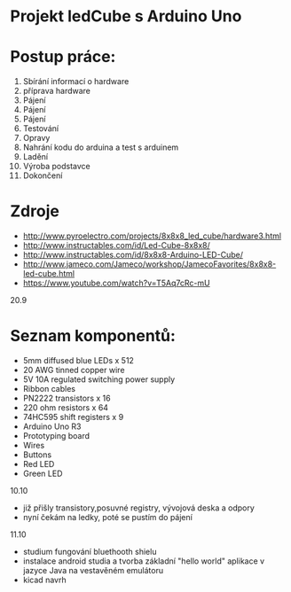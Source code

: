 # Projekt ledCube s Arduino Uno

# Postup práce:
1. Sbírání informací o hardware
2. příprava hardware
3. Pájení
4. Pájení
5. Pájení
6. Testování
7. Opravy
8. Nahrání kodu do arduina a test s arduinem
9. Ladění
10. Výroba podstavce
11. Dokončení

# Zdroje
- http://www.pyroelectro.com/projects/8x8x8_led_cube/hardware3.html
- http://www.instructables.com/id/Led-Cube-8x8x8/
- http://www.instructables.com/id/8x8x8-Arduino-LED-Cube/
- http://www.jameco.com/Jameco/workshop/JamecoFavorites/8x8x8-led-cube.html
- https://www.youtube.com/watch?v=T5Aq7cRc-mU

20.9
# Seznam komponentů:
- 5mm diffused blue LEDs x 512 
- 20 AWG tinned copper wire
- 5V 10A regulated switching power supply 
- Ribbon cables 
- PN2222 transistors x 16 
- 220 ohm resistors x 64 
- 74HC595 shift registers x 9 
- Arduino Uno R3 
- Prototyping board 
- Wires
- Buttons
- Red LED 
- Green LED 

 10.10
- již přišly transistory,posuvné registry, vývojová deska a odpory
- nyní čekám na ledky, poté se pustím do pájení

 11.10
- studium fungování bluethooth shielu
- instalace android studia a tvorba základní "hello world" aplikace v jazyce Java na vestavěném emulátoru
- kicad navrh
